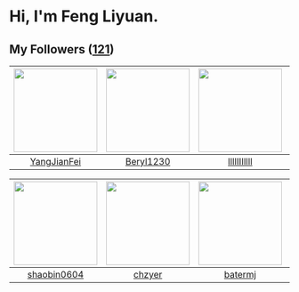# Hi, I'm Feng Liyuan.

## My Followers ([121](https://github.com/SunRunAway?tab=followers))

| <img src="https://avatars.githubusercontent.com/u/16703333?v=4" width="150" height="150" /> | <img src="https://avatars.githubusercontent.com/u/23115833?v=4" width="150" height="150" /> | <img src="https://avatars.githubusercontent.com/u/16208288?v=4" width="150" height="150" /> | <img src="https://avatars.githubusercontent.com/u/35111?v=4" width="150" height="150" /> |
| :-----------------------------------------------------------------------------------------: | :-----------------------------------------------------------------------------------------: | :-----------------------------------------------------------------------------------------: | :--------------------------------------------------------------------------------------: |
|                        [YangJianFei](https://github.com/YangJianFei)                        |                          [Beryl1230](https://github.com/Beryl1230)                          |                        [llllIIIllll](https://github.com/llllIIIllll)                        |                            [why404](https://github.com/why404)                           |

| <img src="https://avatars.githubusercontent.com/u/10383?v=4" width="150" height="150" /> | <img src="https://avatars.githubusercontent.com/u/1464115?v=4" width="150" height="150" /> | <img src="https://avatars.githubusercontent.com/u/250445?v=4" width="150" height="150" /> | <img src="https://avatars.githubusercontent.com/u/32123947?v=4" width="150" height="150" /> |
| :--------------------------------------------------------------------------------------: | :----------------------------------------------------------------------------------------: | :---------------------------------------------------------------------------------------: | :-----------------------------------------------------------------------------------------: |
|                       [shaobin0604](https://github.com/shaobin0604)                      |                             [chzyer](https://github.com/chzyer)                            |                           [batermj](https://github.com/batermj)                           |                          [alexlausz](https://github.com/alexlausz)                          |